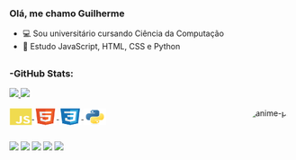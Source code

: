 ### Olá, me chamo Guilherme

- 💻 Sou universitário cursando Ciência da Computação
- 📗 Estudo JavaScript, HTML, CSS e Python
##

###  -GitHub Stats:
<div>
<a href="https://github.com/guifzy">
<img height="180cm" src="https://github-readme-stats.vercel.app/api?username=guifzy&show_icons=true&theme=merko&count_private=true"/>
<img height="150cm" src="https://github-readme-stats.vercel.app/api/top-langs/?username=guifzy&layout=compact&theme=merko)](https://github.com/anuraghazra/github-readme-stats"/>

<div style="display: inline_block"><br>
      <img align="center" alt="gui-Js" height="30" width="40" src="https://raw.githubusercontent.com/devicons/devicon/master/icons/javascript/javascript-plain.svg">
      <img align="center" alt="guia-HTML" height="30" width="40" src="https://raw.githubusercontent.com/devicons/devicon/master/icons/html5/html5-original.svg">
      <img align="center" alt="gui-CSS" height="30" width="40" src="https://raw.githubusercontent.com/devicons/devicon/master/icons/css3/css3-original.svg">
      <img align="center" alt="gui-Python" height="30" width="40" src="https://raw.githubusercontent.com/devicons/devicon/master/icons/python/python-original.svg">
      <img align="right" alt="anime-pic" height="150" style="border-radius:50px;" src="https://madmuseum.org/sites/default/files/styles/5_x_3/public/2019/02/Ghost%20in%20the%20Shell_01_0.jpg?itok=vdR3Dmle">
  
  ##
  
</div>
  <a href="https://instagram.com/guifzy" target="_blank"><img src="https://img.shields.io/badge/-Instagram-%23E4405F?style=for-the-badge&logo=instagram&logoColor=black" target="_blank"></a>
 	<a href="https://www.twitch.tv/gfzyy" target="_blank"><img src="https://img.shields.io/badge/Twitch-9146FF?style=for-the-badge&logo=twitch&logoColor=white" target="_blank"></a>
 <a href="https://discordapp.com/users/342832331570020362" target="_blank"><img src="https://img.shields.io/badge/Discord-7289DA?style=for-the-badge&logo=discord&logoColor=white" target="_blank"></a> 
  <a href = "mailto:guifernandes.contact@gmail.com"><img src="https://img.shields.io/badge/-Gmail-%23333?style=for-the-badge&logo=gmail&logoColor=dark" target="_blank"></a>
  <a href="https://www.linkedin.com/in/gui-fernandes04/" target="_blank"><img src="https://img.shields.io/badge/-LinkedIn-%230077B5?style=for-the-badge&logo=linkedin&logoColor=white" target="_blank"></a> 

<div>
  <src="https://github-readme-activity-graph.cyclic.app/graph?username=gfzy&bg_color=000000&color=ffffff&line=0cdf24&point=00852c&area=true&hide_border=true)](https://github.com/ashutosh00710/github-readme-activity-graph"/>

